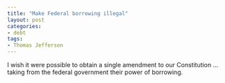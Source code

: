 ```yaml
---
title: "Make Federal borrowing illegal"
layout: post
categories:
- debt
tags:
- Thomas Jefferson
---
```


I wish it were possible to obtain a single amendment to our Constitution ... taking from the federal government their power of borrowing.